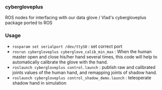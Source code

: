 ### cybergloveplus
ROS nodes for interfacing with our data glove / Vlad's cybergloveplus package ported to ROS

### Usage
- `rosparam set serialport /dev/ttyS0` : set correct port
- `rosrun cybergloveplus cyberglove_calib_min_max` : When the human master open and close his/her hand several times, this code will help to automatically calibrate the glove with the hand.
- `roslaunch cybergloveplus control.launch` : publish raw and calibrated joints values of the human hand, and remapping joints of shadow hand.
- `roslaunch cybergloveplus control_shadow_demo.launch` : teleoperate shadow hand in simulation
